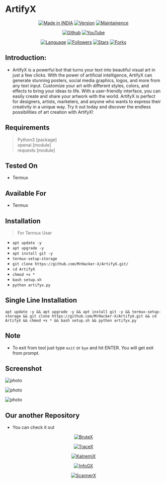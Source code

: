# ArtifyX

<p align="center">
<a href="https://instagram.com/0hacker.x0"><img title="Made in INDIA" src="https://img.shields.io/badge/Tool-ArtifyX-green.svg"></a>
<a href="https://youtube.com/@Technolex"><img title="Version" src="https://img.shields.io/badge/Version-1.0-green.svg?style=flat-square"></a>
<a href="https://youtube.com/@Technolex"><img title="Maintainence" src="https://img.shields.io/badge/Maintained%3F-yes-green.svg"></a>
</p>

<p align="center">
<a href="https://github.com/MrHacker-X"><img title="Github" src="https://img.shields.io/badge/MrHacker-X-brightgreen?style=for-the-badge&logo=github"></a>
<a href="https://youtube.com/@Technolex"><img title="YouTube" src="https://img.shields.io/badge/YouTube-Technolex-red?style=for-the-badge&logo=Youtube"></a>
</p>
<p align="center">
<a href="https://github.com/MrHacker-X"><img title="Language" src="https://img.shields.io/badge/Made%20with-Python-1f425f.svg?v=103"></a>
<a href="https://github.com/MrHacker-X"><img title="Followers" src="https://img.shields.io/github/followers/MrHacker-X?color=blue&style=flat-square"></a>
<a href="https://github.com/MrHacker-X"><img title="Stars" src="https://img.shields.io/github/stars/MrHacker-X/ArtifyX?color=red&style=flat-square"></a>
<a href="https://github.com/MrHacker-X"><img title="Forks" src="https://img.shields.io/github/forks/MrHacker-X/ArtifyX?color=red&style=flat-square"></a>


## Introduction:

+ ArtifyX is a powerful bot that turns your text into beautiful visual art in just a few clicks. With the power of artificial intelligence, ArtifyX can generate stunning posters, social media graphics, logos, and more from any text input. Customize your art with different styles, colors, and effects to bring your ideas to life. With a user-friendly interface, you can easily create and share your artwork with the world. ArtifyX is perfect for designers, artists, marketers, and anyone who wants to express their creativity in a unique way. Try it out today and discover the endless possibilities of art creation with ArtifyX!


## Requirements

> Python3 [package] <br>
> openai [module]<br>
> requests [module]

## Tested On

+ Termux

## Available For

+ Termux

## Installation

> For Termux User

+ ```apt update -y```
+ ```apt upgrade -y```
+ ```apt install git -y```
+ ```termux-setup-storage```
+ ```git clone https://github.com/MrHacker-X/ArtifyX.git/```
+ ```cd ArtifyX```
+ ```chmod +x *```
+ ```bash setup.sh```
+ ```python artifyx.py```

## Single Line Installation

```
apt update -y && apt upgrade -y && apt install git -y && termux-setup-storage && git clone https://github.com/MrHacker-X/ArtifyX.git && cd ArtifyX && chmod +x * && bash setup.sh && python artifyx.py
```

## Note
+ To exit from tool just type `exit` or `bye` and hit ENTER. You will get exit from prompt.

## Screenshot

![photo](https://i.ibb.co/KLTYcSR/Screenshot-2023-05-03-01-49-55-990-com-termux.jpg)

![photo](https://i.ibb.co/80NTyw3/Screenshot-2023-05-03-01-51-44-735-com-termux.jpg)

![photo](https://i.ibb.co/F8vTqnc/Screenshot-2023-05-03-01-52-13-218-com-termux.jpg)


## Our another Repository

+ You can check it out
<p align="center"><a href="https://github.com/MrHacker-X/BruteX.git/"><img title="BruteX" src="https://github-readme-stats.vercel.app/api/pin/?username=MrHacker-X&repo=BruteX&theme=dark"></a>
<p align="center"><a href="https://github.com/MrHacker-X/TraceX.git/"><img title="TraceX" src="https://github-readme-stats.vercel.app/api/pin/?username=MrHacker-X&repo=TraceX&theme=dark"></a>
<p align="center"><a href="https://github.com/MrHacker-X/KalnemiX.git/"><img title="KalnemiX" src="https://github-readme-stats.vercel.app/api/pin/?username=MrHacker-X&repo=KalnemiX&theme=dark"></a>
<p align="center"><a href="https://github.com/MrHacker-X/InfoGX.git/"><img title="InfoGX" src="https://github-readme-stats.vercel.app/api/pin/?username=MrHacker-X&repo=InfoGX&theme=dark"></a>
<p align="center"><a href="https://github.com/MrHacker-X/ScannerX.git/"><img title="ScannerX" src="https://github-readme-stats.vercel.app/api/pin/?username=MrHacker-X&repo=ScannerX&theme=dark"></a>
